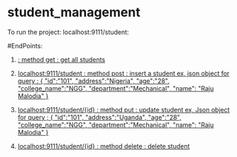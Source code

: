 # student_management
To run the project:
localhost:9111/student:

#EndPoints:
1. <a href ="localhost:9111/student"> :  method get : get all students

2. localhost:9111/student : method post : insert a student
ex, json object for query : 
{
    "id":"101",
    "address":"Nigeria",
    "age":"28",
    "college_name":"NGG",
    "department":"Mechanical",
    "name": "Raju Malodia"
}

3. localhost:9111/student/{id} : method put : update student
ex, Json object for query ; 
{
    "id":"101",
    "address":"Uganda",
    "age":"28",
    "college_name":"NGG",
    "department":"Mechanical",
    "name": "Raju Malodia"
}

4. localhost:9111/student/{id} : method delete : delete student

